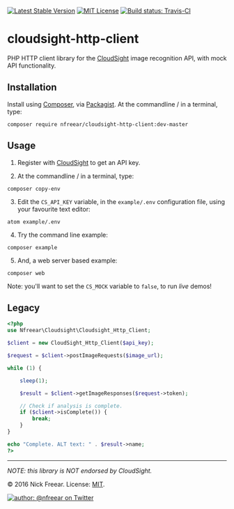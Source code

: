 [![Latest Stable Version][packagist-icon]][packagist]
[![MIT License][license-icon]][MIT]
[![Build status: Travis-CI][travis-icon]][travis-ci]

# cloudsight-http-client

PHP HTTP client library for the [CloudSight][] image recognition API, with mock API functionality.


## Installation

Install using [Composer][], via [Packagist][]. At the commandline / in a terminal, type:


    composer require nfreear/cloudsight-http-client:dev-master


## Usage

1. Register with [CloudSight][] to get an API key.

2. At the commandline / in a terminal, type:
  ```
  composer copy-env
  ```

3. Edit the `CS_API_KEY` variable, in the `example/.env` configuration file, using your favourite text editor:
  ```
  atom example/.env
  ```

4. Try the command line example:
  ```
  composer example
  ```

5. And, a web server based example:
  ```
  composer web
  ```

Note: you'll want to set the `CS_MOCK` variable to `false`, to run _live_ demos!


## Legacy

```php
<?php
use Nfreear\Cloudsight\Cloudsight_Http_Client;

$client = new CloudSight_Http_Client($api_key);

$request = $client->postImageRequests($image_url);

while (1) {

    sleep(1);

    $result = $client->getImageResponses($request->token);

    // Check if analysis is complete.
    if ($client->isComplete()) {
        break;
    }
}

echo "Complete. ALT text: " . $result->name;
?>
```


---
_NOTE: this library is NOT endorsed by CloudSight._


© 2016 Nick Freear. License: [MIT][].

[![author: @nfreear on Twitter][author-icon]][twitter]


[github]: https://github.com/nfreear/cloudsight-http-client
[source-icon]: https://img.shields.io/badge/source-nfreear%2Fcloudsight--http--client-blue.svg
[travis-icon]: https://travis-ci.org/nfreear/cloudsight-http-client.svg
[travis-ci]: https://travis-ci.org/nfreear/cloudsight-http-client
[twitter]: https://twitter.com/nfreear
[author-icon]: https://img.shields.io/badge/author-%40nfreear-blue.svg
[Packagist]: https://packagist.org/packages/nfreear/cloudsight-http-client
[packagist-icon]: https://img.shields.io/packagist/v/nfreear/cloudsight-http-client.svg
[license-icon]: https://img.shields.io/packagist/l/nfreear/cloudsight-http-client.svg
[MIT]: http://nfreear.mit-license.org/
[CloudSight]: https://cloudsightapi.com/
[CloudSight documentation]: http://cloudsight.readme.io/v1.0/docs
[Composer]: https://getcomposer.org/
